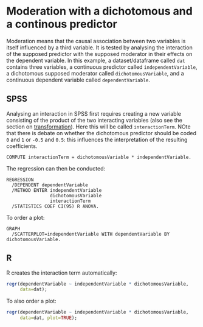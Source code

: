 # Moderation with a dichotomous and a continous predictor

Moderation means that the causal association between two variables is itself influenced by a third variable. It is tested by analysing the interaction of the supposed predictor with the supposed moderator in their effects on the dependent variable. In this example, a dataset/dataframe called `dat` contains three variables, a continuous predictor called `independentVariable`, a dichotomous supposed moderator called `dichotomousVariable`, and a continuous dependent variable called `dependentVariable`.

## SPSS

Analysing an interaction in SPSS first requires creating a new variable consisting of the product of the two interacting variables (also see the section on [transformation](transformation.html)). Here this will be called `interactionTerm`. NOte that there is debate on whether the dichotomous predictor should be coded `0` and `1` or `-0.5` and `0.5`: this influences the interpretation of the resulting coefficients.

```
COMPUTE interactionTerm = dichotomousVariable * independentVariable.
```

The regression can then be conducted:

```
REGRESSION
  /DEPENDENT dependentVariable
  /METHOD ENTER independentVariable
                dichotomousVariable
                interactionTerm
  /STATISTICS COEF CI(95) R ANOVA.
```

To order a plot:

```
GRAPH
  /SCATTERPLOT=independentVariable WITH dependentVariable BY dichotomousVariable.
```

## R

R creates the interaction term automatically:

```r
regr(dependentVariable ~ independentVariable * dichotomousVariable,
     data=dat);
```

To also order a plot:

```r
regr(dependentVariable ~ independentVariable * dichotomousVariable,
     data=dat, plot=TRUE);
```
